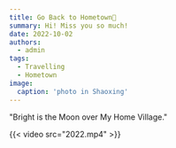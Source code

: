 ```yaml
---
title: Go Back to Hometown👋
summary: Hi! Miss you so much!
date: 2022-10-02
authors:
  - admin
tags:
  - Travelling
  - Hometown
image:
  caption: 'photo in Shaoxing'
---
```



"Bright is the Moon over My Home Village."

 {{< video src="2022.mp4" >}}

